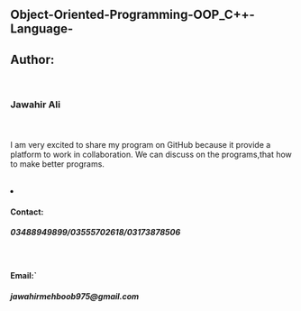 ## Object-Oriented-Programming-OOP_C++-Language-
<h2>Author:</h2>
<br>
<h3>Jawahir Ali</h3>
<br>
<h4></h4>
<p>I am very excited to share my program on GitHub because it provide a platform to work in collaboration.  We can discuss on the programs,that how to make better programs.</p>
<br>

<li></li>
<h4>Contact:</h4>
<h5>03488949899/03555702618/03173878506</h5>
<br>
<h4>Email:`</h4>
 <h5> jawahirmehboob975@gmail.com </h5>
